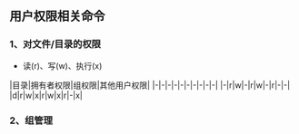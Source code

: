 ## 用户权限相关命令
### 1、对文件/目录的权限
- 读(r)、写(w)、执行(x)

|目录|拥有者权限|组权限|其他用户权限|
|-|-|-|-|-|-|-|-|-|-|
|-|r|w|-|r|w|-|r|-|-|
|d|r|w|x|r|w|x|r|-|x|
### 2、组管理
